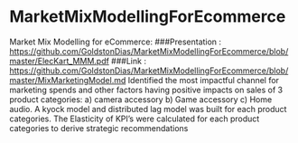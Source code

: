 # MarketMixModellingForEcommerce
Market Mix Modelling for eCommerce: 
###Presentation : https://github.com/GoldstonDias/MarketMixModellingForEcommerce/blob/master/ElecKart_MMM.pdf
###Link : https://github.com/GoldstonDias/MarketMixModellingForEcommerce/blob/master/MixMarketingModel.md 
Identified the most impactful channel for marketing spends and other factors having positive impacts on sales of 3 product categories: 
a) camera accessory
b) Game accessory
c) Home audio. 
A kyock model and distributed lag model was built for each product categories.
The Elasticity of KPI’s were calculated for each product categories to derive strategic recommendations
